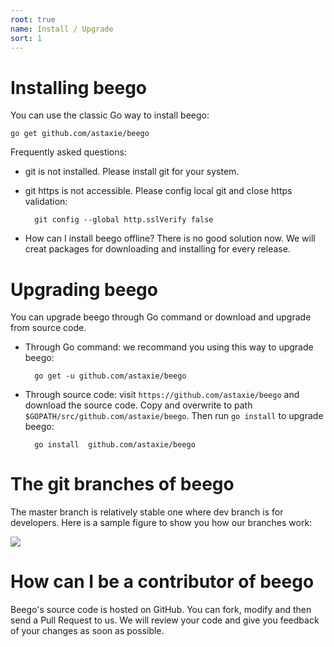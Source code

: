 ```yaml
---
root: true
name: Install / Upgrade
sort: 1
---
```


# Installing beego

You can use the classic Go way to install beego:

	go get github.com/astaxie/beego

Frequently asked questions:

- git is not installed. Please install git for your system.
- git https is not accessible. Please config local git and close https validation:

		git config --global http.sslVerify false

- How can I install beego offline? There is no good solution now. We will creat packages for downloading and installing for every release.

# Upgrading beego

You can upgrade beego through Go command or download and upgrade from source code.

- Through Go command: we recommand you using this way to upgrade beego:

		go get -u github.com/astaxie/beego
		
- Through source code: visit `https://github.com/astaxie/beego` and download the source code. Copy and overwrite to path `$GOPATH/src/github.com/astaxie/beego`. Then run `go install` to upgrade beego:

		go install 	github.com/astaxie/beego	

# The git branches of beego

The master branch is relatively stable one where dev branch is for developers. Here is a sample figure to show you how our branches work:

![](../images/git-branch-1.png)


# How can I be a contributor of beego

Beego's source code is hosted on GitHub. You can fork, modify and then send a Pull Request to us. We will review your code and give you feedback of your changes as soon as possible.  
